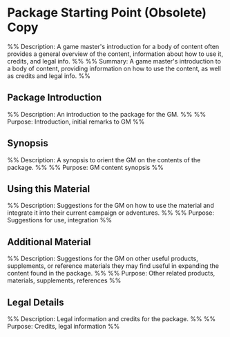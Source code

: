 # Package Starting Point (Obsolete) Copy
%% Description: A game master's introduction for a body of content often provides a general overview of the content, information about how to use it, credits, and legal info. %%
%% Summary: A game master's introduction to a body of content, providing information on how to use the content, as well as credits and legal info. %%

## Package Introduction
%% Description: An introduction to the package for the GM. %%
%% Purpose: Introduction, initial remarks to GM %%


## Synopsis
%% Description: A synopsis to orient the GM on the contents of the package. %%
%% Purpose: GM content synopsis %%


## Using this Material
%% Description: Suggestions for the GM on how to use the material and integrate it into their current campaign or adventures. %%
%% Purpose: Suggestions for use, integration %%


## Additional Material
%% Description: Suggestions for the GM on other useful products, supplements, or reference materials they may find useful in expanding the content found in the package. %%
%% Purpose: Other related products, materials, supplements, references %%


## Legal Details
%% Description: Legal information and credits for the package. %%
%% Purpose: Credits, legal information %%

